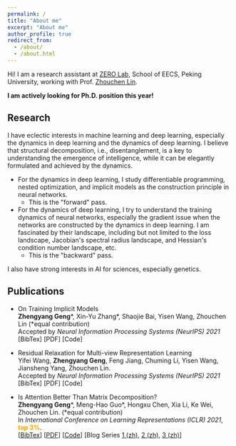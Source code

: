 ```yaml
---
permalink: /
title: "About me"
excerpt: "About me"
author_profile: true
redirect_from: 
  - /about/
  - /about.html
---
```


Hi! I am a research assistant at [ZERO Lab](https://zero-lab-pku.github.io/), School of EECS, Peking University, working with Prof. [Zhouchen Lin](https://zhouchenlin.github.io/).

**I am actively looking for Ph.D. position this year!**

Research
---------

I have eclectic interests in machine learning and deep learning, especially the dynamics in deep learning and the dynamics of deep learning. I believe that structural decomposition, i.e., disentanglement, is a key to understanding the emergence of intelligence, while it can be elegantly formulated and achieved by the dynamics.

- For the dynamics in deep learning, I study differentiable programming, nested optimization, and implicit models as the construction principle in neural networks.
  - This is the "forward" pass.
- For the dynamics of deep learning, I try to understand the training dynamics of neural networks, especially the gradient issue when the networks are constructed by the dynamics in deep learning. I am fascinated by their landscape, including but not limited to the loss landscape, Jacobian's spectral radius landscape, and Hessian's condition number landscape, etc.
  - This is the "backward" pass.

I also have strong interests in AI for sciences, especially genetics.

Publications
---------

- On Training Implicit Models \
  **Zhengyang Geng**\*, Xin-Yu Zhang\*, Shaojie Bai, Yisen Wang, Zhouchen Lin
  (\*equal contribution) \
  Accepted by *Neural Information Processing Systems (NeurIPS) 2021* \
  [BibTex] [PDF] [Code]

- Residual Relaxation for Multi-view Representation Learning \
  Yifei Wang, **Zhengyang Geng**, Feng Jiang, Chuming Li, Yisen Wang, Jiansheng Yang, Zhouchen Lin. \
  Accepted by *Neural Information Processing Systems (NeurIPS) 2021* \
  [BibTex] [PDF] [Code]

- Is Attention Better Than Matrix Decomposition? \
  **Zhengyang Geng**\*, Meng-Hao Guo\*, Hongxu Chen, Xia Li, Ke Wei, Zhouchen Lin.
  (\*equal contribution) \
  In *International Conference on Learning Representations (ICLR) 2021*, **<font color='orange'>top 3%</font>**. \
  [[BibTex](/asset/bib/ham.bib)] [[PDF](https://arxiv.org/pdf/2109.04553.pdf)] [[Code](https://github.com/Gsunshine/Enjoy-Hamburger)] [Blog Series [1 (zh)](https://zhuanlan.zhihu.com/p/369769485), [2 (zh)](https://zhuanlan.zhihu.com/p/369855045), [3 (zh)](https://zhuanlan.zhihu.com/p/370410446)]